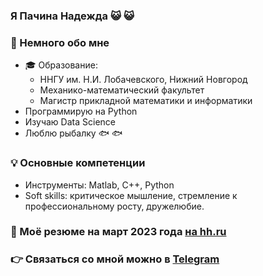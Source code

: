 ### Я Пачина Надежда 😺 😺

### 👀 Немного обо мне
* 🎓 Образование:
  - ННГУ им. Н.И. Лобачевского, Нижний Новгород
  - Механико-математический факультет
  - Магистр прикладной математики и информатики
* Программирую на Python
* Изучаю Data Science  
* Люблю рыбалку 🐟 🐟

### 💡 Основные компетенции 
- Инструменты: Matlab, C++, Python
- Soft skills: критическое мышление, стремление к профессиональному росту, дружелюбие.

### 📃 Моё резюме на март 2023 года [на hh.ru](https://hh.ru/applicant/resumes/view?resume=f69f5f48ff097cac0b0039ed1f446735595241)


### 👉 Связаться со мной можно в [Telegram](https://t.me/NadezdaPachina)
